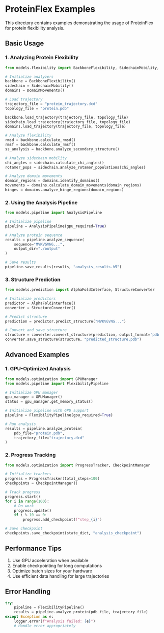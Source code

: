 # ProteinFlex Examples

This directory contains examples demonstrating the usage of ProteinFlex for protein flexibility analysis.

## Basic Usage

### 1. Analyzing Protein Flexibility

```python
from models.flexibility import BackboneFlexibility, SidechainMobility, DomainMovements

# Initialize analyzers
backbone = BackboneFlexibility()
sidechain = SidechainMobility()
domains = DomainMovements()

# Load trajectory
trajectory_file = "protein_trajectory.dcd"
topology_file = "protein.pdb"

backbone.load_trajectory(trajectory_file, topology_file)
sidechain.load_trajectory(trajectory_file, topology_file)
domains.load_trajectory(trajectory_file, topology_file)

# Analyze flexibility
rmsd = backbone.calculate_rmsd()
rmsf = backbone.calculate_rmsf()
ss_analysis = backbone.analyze_secondary_structure()

# Analyze sidechain mobility
chi_angles = sidechain.calculate_chi_angles()
rotamer_pops = sidechain.analyze_rotamer_populations(chi_angles)

# Analyze domain movements
domain_regions = domains.identify_domains()
movements = domains.calculate_domain_movements(domain_regions)
hinges = domains.analyze_hinge_regions(domain_regions)
```

### 2. Using the Analysis Pipeline

```python
from models.pipeline import AnalysisPipeline

# Initialize pipeline
pipeline = AnalysisPipeline(gpu_required=True)

# Analyze protein sequence
results = pipeline.analyze_sequence(
    sequence="MVKVGVNG...",
    output_dir="./output"
)

# Save results
pipeline.save_results(results, "analysis_results.h5")
```

### 3. Structure Prediction

```python
from models.prediction import AlphaFoldInterface, StructureConverter

# Initialize predictors
predictor = AlphaFoldInterface()
converter = StructureConverter()

# Predict structure
prediction = predictor.predict_structure("MVKVGVNG...")

# Convert and save structure
structure = converter.convert_structure(prediction, output_format='pdb')
converter.save_structure(structure, "predicted_structure.pdb")
```

## Advanced Examples

### 1. GPU-Optimized Analysis

```python
from models.optimization import GPUManager
from models.pipeline import FlexibilityPipeline

# Initialize GPU manager
gpu_manager = GPUManager()
status = gpu_manager.get_memory_status()

# Initialize pipeline with GPU support
pipeline = FlexibilityPipeline(gpu_required=True)

# Run analysis
results = pipeline.analyze_protein(
    pdb_file="protein.pdb",
    trajectory_file="trajectory.dcd"
)
```

### 2. Progress Tracking

```python
from models.optimization import ProgressTracker, CheckpointManager

# Initialize trackers
progress = ProgressTracker(total_steps=100)
checkpoints = CheckpointManager()

# Track progress
progress.start()
for i in range(100):
    # Do work
    progress.update()
    if i % 10 == 0:
        progress.add_checkpoint(f"step_{i}")

# Save checkpoint
checkpoints.save_checkpoint(state_dict, "analysis_checkpoint")
```

## Performance Tips

1. Use GPU acceleration when available
2. Enable checkpointing for long computations
3. Optimize batch sizes for your hardware
4. Use efficient data handling for large trajectories

## Error Handling

```python
try:
    pipeline = FlexibilityPipeline()
    results = pipeline.analyze_protein(pdb_file, trajectory_file)
except Exception as e:
    logger.error(f"Analysis failed: {e}")
    # Handle error appropriately
```
